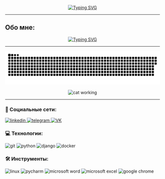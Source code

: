 
<p align="center">
<a href="https://git.io/typing-svg"><img src="https://readme-typing-svg.demolab.com?font=Rubik+Glitch+Pop&size=30&pause=1000&color=07B636&background=000000&center=true&vCenter=true&random=false&width=435&lines=%D0%9F%D1%80%D0%B8%D0%B2%D0%B5%D1%82;%D0%9C%D0%B5%D0%BD%D1%8F+%D0%B7%D0%BE%D0%B2%D1%83%D1%82+%D0%A1%D0%B2%D1%8F%D1%82%D0%BE%D1%81%D0%BB%D0%B0%D0%B2!" alt="Typing SVG" /></a>
</p>

___

## Обо мне:

<p align="center">
<a href="https://git.io/typing-svg"><img src="https://readme-typing-svg.demolab.com?font=Roboto&size=14&duration=1500&pause=500&color=FFFFFF&background=000000&multiline=true&repeat=false&width=820&height=150&lines=%D0%AF+%D0%BD%D0%B0%D1%87%D0%B8%D0%BD%D0%B0%D1%8E%D1%89%D0%B8%D0%B9+ML-%D0%B8%D0%BD%D0%B6%D0%B5%D0%BD%D0%B5%D1%80%2C+%D1%80%D0%B5%D1%88%D0%B8%D0%B2%D1%88%D0%B8%D0%B9+%D0%B8%D0%B7%D0%BC%D0%B5%D0%BD%D0%B8%D1%82%D1%8C+%D0%BA%D0%B0%D1%80%D1%8C%D0%B5%D1%80%D1%83+%D0%B2+27+%D0%BB%D0%B5%D1%82+%D0%B8+%D1%81%D0%BE%D1%81%D1%80%D0%B5%D0%B4%D0%BE%D1%82%D0%BE%D1%87%D0%B8%D1%82%D1%8C%D1%81%D1%8F+%D0%BD%D0%B0+%D0%BC%D0%B0%D1%88%D0%B8%D0%BD%D0%BD%D0%BE%D0%BC+%D0%BE%D0%B1%D1%83%D1%87%D0%B5%D0%BD%D0%B8%D0%B8.;%D0%9F%D1%80%D0%BE%D1%88%D0%B5%D0%BB+%D0%BC%D0%BD%D0%BE%D0%B6%D0%B5%D1%81%D1%82%D0%B2%D0%BE+%D0%BA%D1%83%D1%80%D1%81%D0%BE%D0%B2+%D0%BF%D0%BE+Python+%D0%B8+ML%2C+%D0%B2%D0%BA%D0%BB%D1%8E%D1%87%D0%B0%D1%8F+%D1%80%D0%B0%D0%B1%D0%BE%D1%82%D1%83+%D1%81+%D1%82%D0%B0%D0%BA%D0%B8%D0%BC%D0%B8+%D1%82%D0%B5%D1%85%D0%BD%D0%BE%D0%BB%D0%BE%D0%B3%D0%B8%D1%8F%D0%BC%D0%B8%2C+%D0%BA%D0%B0%D0%BA+TensorFlow+%D0%B8+PyTorch.;%D0%A2%D0%B0%D0%BA%D0%B6%D0%B5+%D0%B2%D1%8B%D0%BF%D0%BE%D0%BB%D0%BD%D0%B8%D0%BB+%D0%BD%D0%B5%D1%81%D0%BA%D0%BE%D0%BB%D1%8C%D0%BA%D0%BE+%D1%81%D0%BE%D0%B1%D1%81%D1%82%D0%B2%D0%B5%D0%BD%D0%BD%D1%8B%D1%85+%D0%BF%D1%80%D0%BE%D0%B5%D0%BA%D1%82%D0%BE%D0%B2.;%D0%92+%D0%BD%D0%B0%D1%81%D1%82%D0%BE%D1%8F%D1%89%D0%B5%D0%B5+%D0%B2%D1%80%D0%B5%D0%BC%D1%8F+%D1%83%D1%87%D0%B0%D1%81%D1%82%D0%B2%D1%83%D1%8E+%D0%B2+%D1%81%D1%82%D0%B0%D0%B6%D0%B8%D1%80%D0%BE%D0%B2%D0%BA%D0%B5%2C+%D0%B3%D0%B4%D0%B5+%D1%80%D0%B0%D0%B1%D0%BE%D1%82%D0%B0%D1%8E+%D1%81+%D1%80%D0%B5%D0%B0%D0%BB%D1%8C%D0%BD%D1%8B%D0%BC%D0%B8+%D0%BF%D1%80%D0%BE%D0%B5%D0%BA%D1%82%D0%B0%D0%BC%D0%B8+%D0%B2+%D0%BA%D0%BE%D0%BC%D0%B0%D0%BD%D0%B4%D0%B5.;%D0%97%D0%B0%D0%BD%D0%B8%D0%BC%D0%B0%D1%8F%D1%81%D1%8C+%D1%81%D0%BE%D0%B7%D0%B4%D0%B0%D0%BD%D0%B8%D0%B5%D0%BC%2C+%D0%BE%D0%BF%D1%82%D0%B8%D0%BC%D0%B8%D0%B7%D0%B0%D1%86%D0%B8%D0%B5%D0%B9+%D0%B8+%D0%B2%D0%BD%D0%B5%D0%B4%D1%80%D0%B5%D0%BD%D0%B8%D0%B5%D0%BC+%D0%BC%D0%BE%D0%B4%D0%B5%D0%BB%D0%B5%D0%B9+%D0%BC%D0%B0%D1%88%D0%B8%D0%BD%D0%BD%D0%BE%D0%B3%D0%BE+%D0%BE%D0%B1%D1%83%D1%87%D0%B5%D0%BD%D0%B8%D1%8F.;%D0%A1%D0%B5%D0%B9%D1%87%D0%B0%D1%81+%D0%B0%D0%BA%D1%82%D0%B8%D0%B2%D0%BD%D0%BE+%D0%B8%D0%B7%D1%83%D1%87%D0%B0%D1%8E+%D0%BD%D0%BE%D0%B2%D1%8B%D0%B5+%D0%BF%D0%BE%D0%B4%D1%85%D0%BE%D0%B4%D1%8B+%D0%B8+%D1%82%D0%B5%D1%85%D0%BD%D0%BE%D0%BB%D0%BE%D0%B3%D0%B8%D0%B8.;%D0%98%D1%89%D1%83+%D0%B2%D0%BE%D0%B7%D0%BC%D0%BE%D0%B6%D0%BD%D0%BE%D1%81%D1%82%D0%B8+%D0%B4%D0%BB%D1%8F+%D0%B4%D0%B0%D0%BB%D1%8C%D0%BD%D0%B5%D0%B9%D1%88%D0%B5%D0%B3%D0%BE+%D0%BF%D1%80%D0%BE%D1%84%D0%B5%D1%81%D1%81%D0%B8%D0%BE%D0%BD%D0%B0%D0%BB%D1%8C%D0%BD%D0%BE%D0%B3%D0%BE+%D1%80%D0%BE%D1%81%D1%82%D0%B0+%D0%B8+%D0%BF%D1%80%D0%B8%D0%BC%D0%B5%D0%BD%D0%B5%D0%BD%D0%B8%D1%8F+%D1%81%D0%B2%D0%BE%D0%B8%D1%85+%D0%B7%D0%BD%D0%B0%D0%BD%D0%B8%D0%B9+%D0%BD%D0%B0+%D0%BF%D1%80%D0%B0%D0%BA%D1%82%D0%B8%D0%BA%D0%B5." alt="Typing SVG" /></a>
</p>

___

<p align="center">
 <img width="600" src="assets/github-snake.svg" alt="snake"/>
</p>


<p align="center">
 <img width="300" height="300" src="https://media1.tenor.com/m/fRwU2Z3GKtgAAAAd/busy-working.gif" alt="cat working"/>
</p>

___
### 🤝 Социальные сети:
  <div id="badges">
    <a href="https://www.linkedin.com/in/svyatoslav-rozhdestvenskiy/" target="_blank">
      <img src="https://cdn-icons-png.flaticon.com/512/2504/2504799.png" width="40" height="40" alt="linkedin" />
    </a>
    <a href="https://t.me/S_rozhd" target="_blank">
      <img src="https://cdn-icons-png.flaticon.com/512/2111/2111646.png" width="40" height="40" alt="telegram" />
    </a>
    <a href="https://vk.com/id38740240" target="_blank">
      <img src="https://cdn-icons-png.flaticon.com/512/145/145813.png" width="40" height="40" alt="VK"/>
    </a>
  </div>

### 💻 Технологии:

<div>
  <img src="https://cdn.icon-icons.com/icons2/3053/PNG/512/git_macos_bigsur_icon_190141.png" title="git" alt="git" width="40" height="40"/>
  <img src="https://cdn.icon-icons.com/icons2/2699/PNG/512/python_logo_icon_168886.png" title="python" alt="python" width="40" height="40"/>
  <img src="https://cdn.icon-icons.com/icons2/512/PNG/512/prog-django_icon-icons.com_50802.png" title="django" alt="django" width="40" height="40"/>
  <img src="https://cdn.icon-icons.com/icons2/2415/PNG/512/docker_plain_logo_icon_146554.png" title="docker" alt="docker" width="40" height="50"/>
</div>

### 🛠 Инструменты:
<div>
<img src="https://cdn.icon-icons.com/icons2/2699/PNG/512/linux_logo_icon_168243.png" title="linux" alt="linux" width="40" height="40"/>
<img src="https://cdn.icon-icons.com/icons2/3053/PNG/512/intellij_pycharm_macos_bigsur_icon_190055.png" title="pycharm" alt="pycharm" width="40" height="40"/>
<img src="https://cdn.icon-icons.com/icons2/2397/PNG/512/microsoft_office_word_logo_icon_145724.png" title="microsoft word" alt="microsoft word" width="40" height="40"/>
<img src="https://cdn.icon-icons.com/icons2/2397/PNG/512/microsoft_office_excel_logo_icon_145720.png" title="microsoft excel" alt="microsoft excel" width="40" height="40"/>
<img src="https://cdn.icon-icons.com/icons2/1508/PNG/512/googlechrome_103832.png" title="google chrome" alt="google chrome" width="40" height="40"/>
</div>
